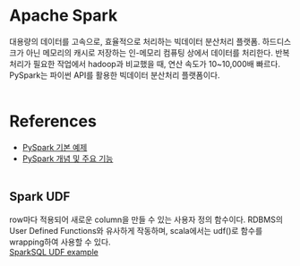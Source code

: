 # Apache Spark
대용량의 데이터를 고속으로, 효율적으로 처리하는 빅데이터 분산처리 플랫폼. 하드디스크가 아닌 메모리의 캐시로 저장하는 인-메모리 컴퓨팅 상에서 데이터를 처리한다. 반복 처리가 필요한 작업에서 hadoop과 비교했을 때, 연산 속도가 10~10,000배 빠르다.
<br/>PySpark는 파이썬 API를 활용한 빅데이터 분산처리 플랫폼이다.
<br/><br/>
# References
* [PySpark 기본 예제](https://dslyh01.tistory.com/5)
* [PySpark 개념 및 주요 기능](https://heytech.tistory.com/304)
<br/><br/>
## Spark UDF
row마다 적용되어 새로운 column을 만들 수 있는 사용자 정의 함수이다. RDBMS의 User Defined Functions와 유사하게 작동하며, scala에서는 udf()로 함수를 wrapping하여 사용할 수 있다.
<br/>[SparkSQL UDF example](https://mengu.tistory.com/48)
